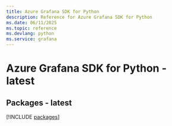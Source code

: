 ```yaml
---
title: Azure Grafana SDK for Python
description: Reference for Azure Grafana SDK for Python
ms.date: 06/11/2025
ms.topic: reference
ms.devlang: python
ms.service: grafana
---
```

# Azure Grafana SDK for Python - latest
## Packages - latest
[!INCLUDE [packages](grafana-index.md)]